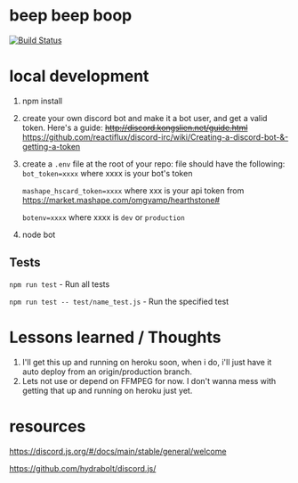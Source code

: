 # beep beep boop
[![Build Status](https://travis-ci.org/cjlaw/sbfbot.svg?branch=master)](https://travis-ci.org/cjlaw/sbfbot)

# local development
1. npm install
2. create your own discord bot and make it a bot user, and get a valid token.   Here's a guide: ~~http://discord.kongslien.net/guide.html~~ https://github.com/reactiflux/discord-irc/wiki/Creating-a-discord-bot-&-getting-a-token
3. create a ```.env``` file at the root of your repo:
file should have the following:  
    `bot_token=xxxx` where xxxx is your bot's token

    `mashape_hscard_token=xxxx` where xxx is your api token from https://market.mashape.com/omgvamp/hearthstone#
    
    `botenv=xxxx` where xxxx is `dev` or `production`

4. node bot

## Tests
`npm run test` - Run all tests

`npm run test -- test/name_test.js` - Run the specified test

# Lessons learned / Thoughts
1.  I'll get this up and running on heroku soon, when i do, i'll just have it auto deploy from an origin/production branch.
2.  Lets not use or depend on FFMPEG for now.  I don't wanna mess with getting that up and running on heroku just yet.

# resources
https://discord.js.org/#/docs/main/stable/general/welcome

https://github.com/hydrabolt/discord.js/
